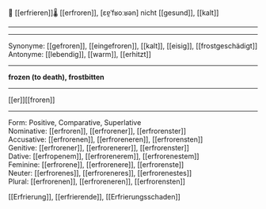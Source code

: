 🥶 [[erfrieren]]🌡️ [[erfroren]], [ɛɐ̯ˈfʁoːʁən]
nicht [[gesund]], [[kalt]]

---


---
Synonyme: [[gefroren]], [[eingefroren]], [[kalt]], [[eisig]], [[frostgeschädigt]]
Antonyme: [[lebendig]], [[warm]], [[erhitzt]]

---
**frozen (to death), frostbitten**

---
[[er]][[froren]]

---

Form: Positive, Comparative, Superlative  
Nominative: [[erfroren]], [[erfrorener]], [[erfrorenster]]  
Accusative: [[erfrorenen]], [[erfroreneren]], [[erfrorensten]]  
Genitive: [[erfrorener]], [[erfrorenerer]], [[erfrorenster]]  
Dative: [[erfroреnem]], [[erfrorenеrem]], [[erfrorenеstem]]  
Feminine: [[erfrorene]], [[erfrorenere]], [[erfrorenste]]  
Neuter: [[erfrorenes]], [[erfroreneres]], [[erfrorenestes]]  
Plural: [[erfrorenen]], [[erfroreneren]], [[erfrorensten]]  

[[Erfrierung]], [[erfrierende]], [[Erfrierungsschaden]]